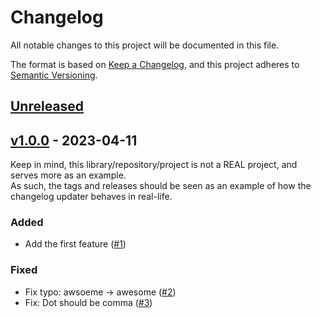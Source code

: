 # Changelog

All notable changes to this project will be documented in this file.

The format is based on [Keep a Changelog](https://keepachangelog.com/en/1.0.0/),
and this project adheres to [Semantic Versioning](https://semver.org/spec/v2.0.0.html).

## [Unreleased](https://github.com/claudiodekker/changelog-updater-example/compare/v0.1.0...HEAD)

## [v1.0.0](https://github.com/claudiodekker/changelog-updater-example/releases/tag/v1.0.0) - 2023-04-11

Keep in mind, this library/repository/project is not a REAL project, and serves more as an example.\
As such, the tags and releases should be seen as an example of how the changelog updater behaves in real-life.

### Added

- Add the first feature ([#1](https://github.com/claudiodekker/changelog-updater-example/pull/1))

### Fixed

- Fix typo: awsoeme -> awesome ([#2](https://github.com/claudiodekker/changelog-updater-example/pull/2))
- Fix: Dot should be comma ([#3](https://github.com/claudiodekker/changelog-updater-example/pull/3))
